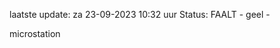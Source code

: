 laatste update: 
za 23-09-2023 10:32   uur 
Status: FAALT - geel - 
<div class="service Y">microstation</div>